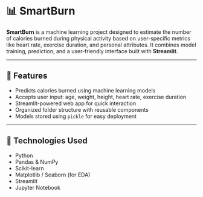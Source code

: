 # 📊 SmartBurn

**SmartBurn** is a machine learning project designed to estimate the number of calories burned during physical activity based on user-specific metrics like heart rate, exercise duration, and personal attributes. It combines model training, prediction, and a user-friendly interface built with **Streamlit**.

---

## 🚀 Features

- Predicts calories burned using machine learning models
- Accepts user input: age, weight, height, heart rate, exercise duration
- Streamlit-powered web app for quick interaction
- Organized folder structure with reusable components
- Models stored using `pickle` for easy deployment

---

## 🧠 Technologies Used

- Python
- Pandas & NumPy
- Scikit-learn
- Matplotlib / Seaborn (for EDA)
- Streamlit
- Jupyter Notebook

